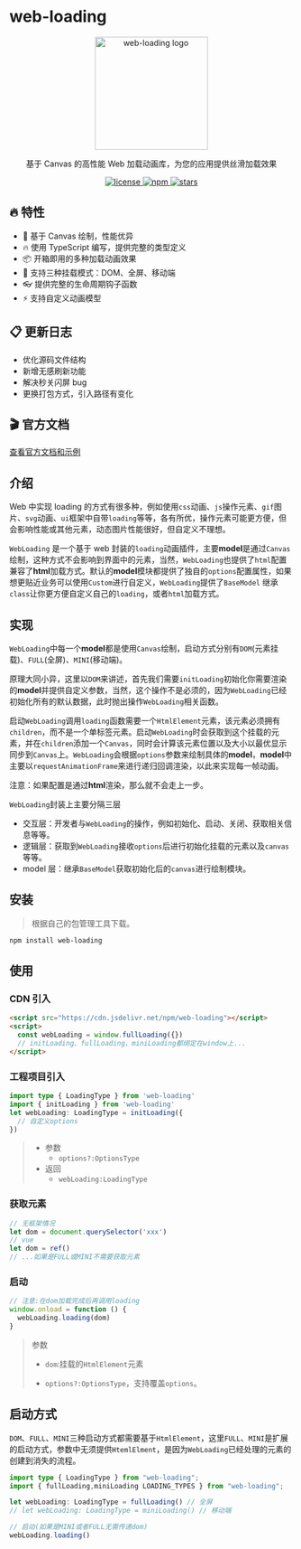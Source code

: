 # web-loading

<p align="center">
  <img src="https://tommyrunner.github.io/web-loading/images/logo.png" width="200" alt="web-loading logo">
</p>

<p align="center">
  基于 Canvas 的高性能 Web 加载动画库，为您的应用提供丝滑加载效果
</p>

<p align="center">
  <a href="https://github.com/tommyrunner/web-loading/blob/main/LICENSE">
    <img src="https://img.shields.io/github/license/tommyrunner/web-loading.svg" alt="license">
  </a>
  <a href="https://www.npmjs.com/package/web-loading">
    <img src="https://img.shields.io/npm/v/web-loading.svg" alt="npm">
  </a>
  <a href="https://github.com/tommyrunner/web-loading/stargazers">
    <img src="https://img.shields.io/github/stars/tommyrunner/web-loading.svg" alt="stars">
  </a>
</p>

## 🔥 特性

- 💪 基于 Canvas 绘制，性能优异
- 🔥 使用 TypeScript 编写，提供完整的类型定义
- 📦 开箱即用的多种加载动画效果
- 🌈 支持三种挂载模式：DOM、全屏、移动端
- 👓 提供完整的生命周期钩子函数
- ⚡ 支持自定义动画模型

## 📋 更新日志

- 优化源码文件结构
- 新增无感刷新功能
- 解决秒关闪屏 bug
- 更换打包方式，引入路径有变化

## 🎬 官方文档

[查看官方文档和示例](https://tommyrunner.github.io/web-loading/)

## 介绍

Web 中实现 loading 的方式有很多种，例如使用`css`动画、`js`操作元素、`gif`图片、`svg`动画、`ui`框架中自带`loading`等等，各有所优，操作元素可能更方便，但会影响性能或其他元素，动态图片性能很好，但自定义不理想。

`WebLoading` 是一个基于 web 封装的`loading`动画插件，主要**model**是通过`Canvas`绘制，这种方式不会影响到界面中的元素，当然，`WebLoading`也提供了`html`配置兼容了**html**加载方式。默认的**model**模块都提供了独自的`options`配置属性，如果想更贴近业务可以使用`Custom`进行自定义，`WebLoading`提供了`BaseModel` 继承`class`让你更方便自定义自己的`loading`，或者`html`加载方式。

## 实现

`WebLoading`中每一个**model**都是使用`Canvas`绘制，启动方式分别有`DOM`(元素挂载)、`FULL`(全屏)、`MINI`(移动端)。

原理大同小异，这里以`DOM`来讲述，首先我们需要`initLoading`初始化你需要渲染的**model**并提供自定义参数，当然，这个操作不是必须的，因为`WebLoading`已经初始化所有的默认数据，此时抛出操作`WebLoading`相关函数。

启动`WebLoading`调用`loading`函数需要一个`HtmlElement`元素，该元素必须拥有`children`，而不是一个单标签元素。启动`WebLoading`时会获取到这个挂载的元素，并在`children`添加一个`Canvas`，同时会计算该元素位置以及大小以最优显示同步到`Canvas`上。`WebLoading`会根据`options`参数来绘制具体的**model**，**model**中主要以`requestAnimationFrame`来进行递归回调渲染，以此来实现每一帧动画。

注意：如果配置是通过**html**渲染，那么就不会走上一步。

`WebLoading`封装上主要分隔三层

- 交互层：开发者与`WebLoading`的操作，例如初始化、启动、关闭、获取相关信息等等。
- 逻辑层：获取到`WebLoading`接收`options`后进行初始化挂载的元素以及`canvas`等等。
- model 层：继承`BaseModel`获取初始化后的`canvas`进行绘制模块。

## 安装

> 根据自己的包管理工具下载。

```sh
npm install web-loading
```

## 使用

### CDN 引入

```html
<script src="https://cdn.jsdelivr.net/npm/web-loading"></script>
<script>
  const webLoading = window.fullLoading({})
  // initLoading、fullLoading、miniLoading都绑定在window上...
</script>
```

### 工程项目引入

```typescript
import type { LoadingType } from 'web-loading'
import { initLoading } from 'web-loading'
let webLoading: LoadingType = initLoading({
  // 自定义options
})
```

> - 参数
>   - `options?:OptionsType`
> - 返回
>   - `webLoading:LoadingType`

### 获取元素

```typescript
// 无框架情况
let dom = document.querySelector('xxx')
// vue
let dom = ref()
// ...如果是FULL或MINI不需要获取元素
```

### 启动

```typescript
// 注意:在dom加载完成后再调用loading
window.onload = function () {
  webLoading.loading(dom)
}
```

> 参数
>
> - `dom`:挂载的`HtmlElement`元素
>
> - `options?:OptionsType`，支持覆盖`options`。

## 启动方式

`DOM`、`FULL`、`MINI`三种启动方式都需要基于`HtmlElement`，这里`FULL`、`MINI`是扩展的启动方式，参数中无须提供`HtemlElment`，是因为`WebLoading`已经处理的元素的创建到消失的流程。

```typescript
import type { LoadingType } from "web-loading";
import { fullLoading,miniLoading LOADING_TYPES } from "web-loading";

let webLoading: LoadingType = fullLoading() // 全屏
// let webLoading: LoadingType = miniLoading() // 移动端

// 启动(如果是MINI或者FULL无需传递dom)
webLoading.loading()
```
